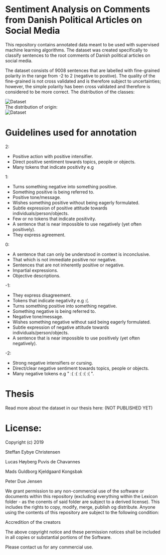# Sentiment Analysis on Comments from Danish Political Articles on Social Media
This repository contains annotated data meant to be used with supervised machine learning algorithms. The dataset was created specifically to classify sentences to the root comments of Danish political articles on social media.

The dataset consists of 9008 sentences that are labelled with fine-grained polarity in the range from -2 to 2 (negative to postive). The quality of the fine-grained is not cross validated and is therefore subject to uncertainties; however, the simple polarity has been cross validated and therefore is considered to be more correct. The distribution of the classes: <br/>


![Dataset](https://raw.githubusercontent.com/steffan267/Sentiment-Analysis-on-Danish-Social-Media/master/DataStats.png)
<br/>
The distribution of origin:<br/>
![Dataset](https://raw.githubusercontent.com/steffan267/Sentiment-Analysis-on-Danish-Social-Media/master/DataSetConsistsOf.png)

# Guidelines used for annotation

2:
* Positive action with positive intensifier.
* Direct positive sentiment towards topics, people or objects.
* Many tokens that indicate positivity e.g 

1:
* Turns something negative into something positive.
* Something positive is being referred to.
* Positive tone/message.
* Wishes something positive without being eagerly formulated.
* Subtle expression of positive attitude towards individuals/person/objects.
* Few or no tokens that indicate positivity.
* A sentence that is near impossible to use negatively (yet often positively).
* They express agreement.

0:
* A sentence that can only be understood in context is inconclusive.
* That which is not immediate positive nor negative.
* Sentences that are not inherently positive or negative.
* Impartial expressions.
* Objective descriptions.

-1:
* They express disagreement.
* Tokens that indicate negativity e.g :(.
* Turns something positive into something negative.
* Something negative is being referred to.
* Negative tone/message.
* Wishes something negative without said being eagerly formulated.
* Subtle expression of negative attitude towards individuals/person/objects.
* A sentence that is near impossible to use positively (yet often negatively).

-2:
* Strong negative intensifiers or cursing.
* Direct/clear negative sentiment towards topics, people or objects.
* Many negative tokens e.g " :( :( :( :( :( ".

# Thesis

Read more about the dataset in our thesis here: (NOT PUBLISHED YET)

# License:

Copyright (c) 2019 

Steffan Eybye Christensen

Lucas Høyberg Puvis de Chavannes

Mads Guldborg Kjeldgaard Kongsbak

Peter Due Jensen


We grant permission to any non-commercial use of the software or documents within this repository (excluding everything within the Lexicon folder - as the conents of said folder are subject to a derived license). This includes the rights to copy, modify, merge, publish og distribute. Anyone using the contents of this repository are subject to the following condition: 

Accredition of the creators

The above copyright notice and these permission notices shall be included in all
copies or substantial portions of the Software.

Please contact us for any commercial use.

